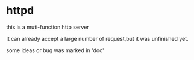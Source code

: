 # httpd
this is a muti-function http server

It can already accept a large number of request,but it was unfinished yet.

some ideas or bug was marked in 'doc'